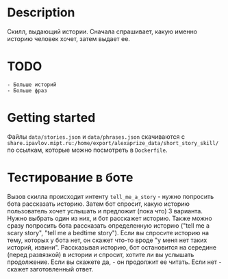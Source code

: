 # Description

Скилл, выдающий истории. Сначала спрашивает, какую именно историю человек хочет, затем выдает ее.

# TODO
    - Больше историй
    - Больше фраз

# Getting started

Файлы `data/stories.json` и `data/phrases.json` скачиваются с `share.ipavlov.mipt.ru:/home/export/alexaprize_data/short_story_skill/` по ссылкам, которые можно посмотреть в `Dockerfile`.

# Тестирование в боте

Вызов скилла происходит интенту `tell_me_a_story` - нужно попросить бота рассказать историю.
Затем бот спросит, какую историю пользователь хочет услышать и предложит (пока что) 3 варианта.
Нужно выбрать один из них, и бот расскажет историю.
Также можно сразу попросить бота рассказать определенную историю ("tell me a scary story", "tell me a bedtime story").
Если вы спросите историю на тему, которых у бота нет, он скажет что-то вроде "у меня нет таких историй, извини".
Рассказывая историю, бот остановится на середине (перед развязкой) в истории и спросит, хотите ли вы услышать продолжение.
Если вы скажете да, - он продолжит ее читать.
Если нет - скажет заготовленный ответ.
